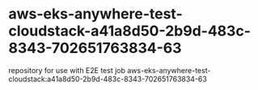 # aws-eks-anywhere-test-cloudstack-a41a8d50-2b9d-483c-8343-702651763834-63
repository for use with E2E test job aws-eks-anywhere-test-cloudstack:a41a8d50-2b9d-483c-8343-702651763834-63
